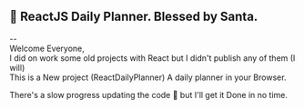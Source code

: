 ## :santa: ReactJS Daily Planner. Blessed by Santa. 

-- <br />
Welcome Everyone, <br />
I did on work some old projects with React but I didn't publish any of them (I will) <br />
This is a New project (ReactDailyPlanner) A daily planner in your Browser.<br />

There's a slow progress updating the code :ant: but I'll get it Done in no time. 
